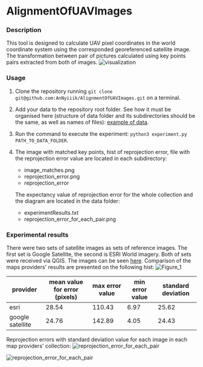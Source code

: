 # AlignmentOfUAVImages
### Description
This tool is designed to calculate UAV pixel coordinates in the world coordinate system using the corresponded georeferenced 
satellite image. The transformation between pair of pictures calculated using key points pairs extracted from both of 
images. 
![visualization](https://github.com/AnNyiiik/HWThirdTerm/assets/114094098/b6596732-c49f-47cc-baa8-01f9c97bfd31)
### Usage
1. Clone the repository running `git clone git@github.com:AnNyiiik/AlignmentOfUAVImages.git` on a terminal.
1. Add your data to the repository root folder. See how it must be organised here (structure of data folder and its 
   subdirectories should be the same, as well as names of files): [example of data](example_of_data).
1. Run the command to execute the experiment: `python3 experiment.py PATH_TO_DATA_FOLDER`.
1. The image with matched key points, hist of reprojection error, file with the reprojection error value are located in 
   each subdirectory:
   * image_matches.png
   * reprojection_error.png
   * reprojection_error 
 
    The expectancy value of reprojection error for the whole collection and the diagram are located in the data folder:
   * experimentResults.txt
   * reprojection_error_for_each_pair.png
### Experimental results
There were two sets of satellite images as sets of reference images. The first set is Google Satellite, the second is
ESRI World imagery. Both of sets were received via QGIS. The images can be seen [here](https://disk.yandex.ru/d/gnq7IZf6hADQyA). 
Comparison of the maps providers' results are presented on the following hist:
![Figure_1](https://github.com/AnNyiiik/AlignmentOfUAVImages/assets/114094098/8026519e-4023-4cea-8225-9dfc9e8a5114)

|     provider     | mean value for error (pixels) | max error value | min error value | standard deviation |
| ---------------- | ----------------------------- | --------------- | --------------- | ------------------ |
|      esri        |        28.54                  |      110.43     |      6.97       |       25.62        |
| google satellite |        24.76                  |      142.89     |      4.05      |       24.43         |

Reprojection errors with standard deviation value for each image in each map providers' collection:
![reprojection_error_for_each_pair](https://github.com/AnNyiiik/AlignmentOfUAVImages/assets/114094098/326ee9f6-9459-4aa1-adba-83e31e385c05)

![reprojection_error_for_each_pair](https://github.com/AnNyiiik/AlignmentOfUAVImages/assets/114094098/d0f54d73-d3bd-42f9-8d8b-026bca82b5bf)